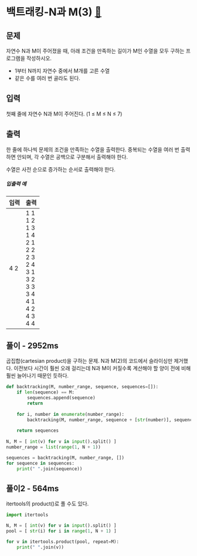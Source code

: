 # 백트래킹-N과 M(3) [🔗](https://www.acmicpc.net/problem/15651)

## 문제

자연수 N과 M이 주어졌을 때, 아래 조건을 만족하는 길이가 M인 수열을 모두 구하는 프로그램을 작성하시오.

- 1부터 N까지 자연수 중에서 M개를 고른 수열
- 같은 수를 여러 번 골라도 된다.

## 입력

첫째 줄에 자연수 N과 M이 주어진다. (1 ≤ M ≤ N ≤ 7)

## 출력

한 줄에 하나씩 문제의 조건을 만족하는 수열을 출력한다. 중복되는 수열을 여러 번 출력하면 안되며, 각 수열은 공백으로 구분해서 출력해야 한다.

수열은 사전 순으로 증가하는 순서로 출력해야 한다.

##### 입출력 예

| 입력 | 출력                                                         |
| ---- | ------------------------------------------------------------ |
| 4 2  | 1 1<br>1 2<br/>1 3<br/>1 4<br/>2 1<br/>2 2<br/>2 3<br/>2 4<br/>3 1<br/>3 2<br/>3 3<br/>3 4<br/>4 1<br/>4 2<br/>4 3<br/>4 4 |

## 풀이 - 2952ms

곱집합(cartesian product)을 구하는 문제. N과 M(2)의 코드에서 슬라이싱만 제거했다. 이전보다 시간이 훨씬 오래 걸리는데 N과 M이 커질수록 계산해야 할 양이 전에 비해 훨씬 늘어나기 때문인 듯하다.

```python
def backtracking(M, number_range, sequence, sequences=[]):
    if len(sequence) == M:
        sequences.append(sequence)
        return
    
    for i, number in enumerate(number_range):
        backtracking(M, number_range, sequence + [str(number)], sequences)
    
    return sequences
    
N, M = [ int(v) for v in input().split() ]
number_range = list(range(1, N + 1))

sequences = backtracking(M, number_range, [])
for sequence in sequences:
    print(" ".join(sequence))
```

## 풀이2 - 564ms

itertools의 product()로 풀 수도 있다.

```python
import itertools

N, M = [ int(v) for v in input().split() ]
pool = [ str(i) for i in range(1, N + 1) ]

for v in itertools.product(pool, repeat=M):
    print(" ".join(v))
```

